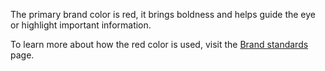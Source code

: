 The primary brand color is red, it brings boldness and helps guide the eye or highlight important information.

To learn more about how the red color is used, visit the [Brand standards][standards] page.

[standards]: https://www.redhat.com/en/about/brand/standards/color

